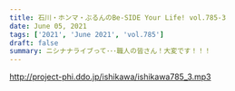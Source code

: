 ```yaml
---
title: 石川・ホンマ・ぶるんのBe-SIDE Your Life! vol.785-3
date: June 05, 2021
tags: ['2021', 'June 2021', 'vol.785']
draft: false
summary: ニシナナライブって･･･職人の皆さん！大変です！！！
---
```


http://project-phi.ddo.jp/ishikawa/ishikawa785_3.mp3
